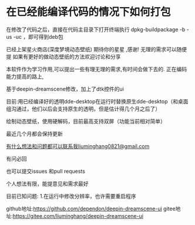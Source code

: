 # 在已经能编译代码的情况下如何打包
在修改了代码之后，直接在代码主目录下打开终端执行 dpkg-buildpackage -b -us -uc ，即可得到deb包

 已经上架星火商店(深度梦境动态壁纸)
 期待你的星星 ,感谢!
 无理的需求可以随便提
 如果有更好的做动态壁纸的方法欢迎讨论和分享

本软件作为学习作用,可以提出一些有理无理的需求,有时间会做下去的.
正在编码能力提高的路上,

基于deepin-dreamscene修改，加上了dtk控件的ui

目前:用已经编译好的透明dde-desktop在运行时替换原生dde-desktop（和桌面组沟通过，他们以后会支持原生的透明，但是估计得几个月之后了）

绘制动态壁纸，使用硬解码，目前最高支持双屏（功能当前相对简单）

最近几个月都会保持更新

有什么想法和问题都可以联系我liuminghang0821@gmail.com

有问必回

也可以提交issues 和pull requests

个人想法有限，能提意见和需求最好

目前已知问题:
1.在运行中修改分辨率，也许需要重启程序



github地址:https://github.com/dependon/deepin-dreamscene-ui
gitee地址:https://gitee.com/liuminghang/deepin-dreamscene-ui

